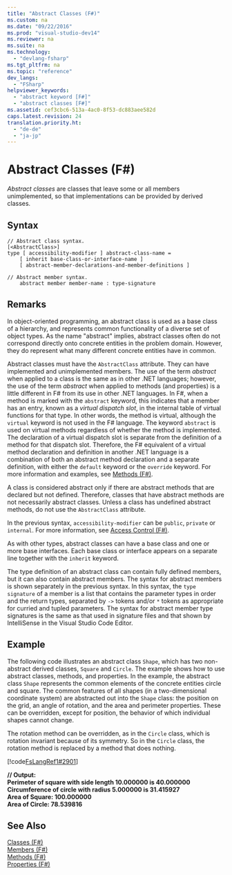 ```yaml
---
title: "Abstract Classes (F#)"
ms.custom: na
ms.date: "09/22/2016"
ms.prod: "visual-studio-dev14"
ms.reviewer: na
ms.suite: na
ms.technology: 
  - "devlang-fsharp"
ms.tgt_pltfrm: na
ms.topic: "reference"
dev_langs: 
  - "FSharp"
helpviewer_keywords: 
  - "abstract keyword [F#]"
  - "abstract classes [F#]"
ms.assetid: cef3cbc6-513a-4ac0-8f53-dc883aee582d
caps.latest.revision: 24
translation.priority.ht: 
  - "de-de"
  - "ja-jp"
---
```

# Abstract Classes (F#)
*Abstract classes* are classes that leave some or all members unimplemented, so that implementations can be provided by derived classes.  
  
## Syntax  
  
```  
// Abstract class syntax.  
[<AbstractClass>]  
type [ accessibility-modifier ] abstract-class-name =  
    [ inherit base-class-or-interface-name ]  
    [ abstract-member-declarations-and-member-definitions ]  
  
// Abstract member syntax.  
    abstract member member-name : type-signature  
```  
  
## Remarks  
 In object-oriented programming, an abstract class is used as a base class of a hierarchy, and represents common functionality of a diverse set of object types. As the name "abstract" implies, abstract classes often do not correspond directly onto concrete entities in the problem domain. However, they do represent what many different concrete entities have in common.  
  
 Abstract classes must have the `AbstractClass` attribute. They can have implemented and unimplemented members. The use of the term *abstract* when applied to a class is the same as in other .NET languages; however, the use of the term *abstract* when applied to methods (and properties) is a little different in F# from its use in other .NET languages. In F#, when a method is marked with the `abstract` keyword, this indicates that a member has an entry, known as a *virtual dispatch slot*, in the internal table of virtual functions for that type. In other words, the method is virtual, although the `virtual` keyword is not used in the F# language. The keyword `abstract` is used on virtual methods regardless of whether the method is implemented. The declaration of a virtual dispatch slot is separate from the definition of a method for that dispatch slot. Therefore, the F# equivalent of a virtual method declaration and definition in another .NET language is a combination of both an abstract method declaration and a separate definition, with either the `default` keyword or the `override` keyword. For more information and examples, see [Methods (F#)](../VS_csharp/methods--fsharp-.md).  
  
 A class is considered abstract only if there are abstract methods that are declared but not defined. Therefore, classes that have abstract methods are not necessarily abstract classes. Unless a class has undefined abstract methods, do not use the `AbstractClass` attribute.  
  
 In the previous syntax, `accessibility-modifier` can be `public`, `private` or `internal`. For more information, see [Access Control (F#)](../VS_csharp/access-control--fsharp-.md).  
  
 As with other types, abstract classes can have a base class and one or more base interfaces. Each base class or interface appears on a separate line together with the `inherit` keyword.  
  
 The type definition of an abstract class can contain fully defined members, but it can also contain abstract members. The syntax for abstract members is shown separately in the previous syntax. In this syntax, the `type signature` of a member is a list that contains the parameter types in order and the return types, separated by `->` tokens and/or `*` tokens as appropriate for curried and tupled parameters. The syntax for abstract member type signatures is the same as that used in signature files and that shown by IntelliSense in the Visual Studio Code Editor.  
  
## Example  
 The following code illustrates an abstract class `Shape`, which has two non-abstract derived classes, `Square` and `Circle`. The example shows how to use abstract classes, methods, and properties. In the example, the abstract class `Shape` represents the common elements of the concrete entities circle and square. The common features of all shapes (in a two-dimensional coordinate system) are abstracted out into the `Shape` class: the position on the grid, an angle of rotation, and the area and perimeter properties. These can be overridden, except for position, the behavior of which individual shapes cannot change.  
  
 The rotation method can be overridden, as in the `Circle` class, which is rotation invariant because of its symmetry. So in the `Circle` class, the rotation method is replaced by a method that does nothing.  
  
 [!code[FsLangRef1#2901](../VS_csharp/codesnippet/FSharp/abstract-classes--fsharp-_1.fs)]  
  
 **// Output:**  
**Perimeter of square with side length 10.000000 is 40.000000**  
**Circumference of circle with radius 5.000000 is 31.415927**  
**Area of Square: 100.000000**  
**Area of Circle: 78.539816**   
## See Also  
 [Classes (F#)](../VS_csharp/classes--fsharp-.md)   
 [Members (F#)](../VS_csharp/members--fsharp-.md)   
 [Methods (F#)](../VS_csharp/methods--fsharp-.md)   
 [Properties (F#)](../VS_csharp/properties--fsharp-.md)